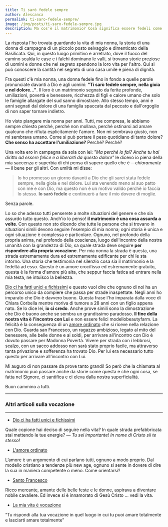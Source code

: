 ```yaml
---
title: Ti sarò fedele sempre
author: Alescanca
permalink: ti-saro-fedele-sempre/
image: /img/posts/ti-saro-fedele-sempre.jpg
description: Ma cos'è il matrimonio? Cosa significa essere fedeli come Cristo alla chiesa? Sono giorni che ho questa domanda in testa e oggi ho trovato la risposta.
---
```


La risposta l'ho trovata guardando la vita di mia nonna, la storia di una donna di campagna di un piccolo posto selvaggio e dimenticato della Basilicata. Qui, in questo luogo primitivo e arretrato, dove il fuoco del camino scalda le case e i falchi dominano le valli, si trovano storie preziose di uomini e donne che nel segreto spendono la loro vita per l'altro. Qui si può conoscere la santità nel segreto di una casa umile e piena di dignità. 

Fra questi c'è mia nonna, una donna fedele fino in fondo a quelle parole pronunciate davanti a Dio e agli uomini: **"Ti sarò fedele sempre, nella gioia e nel dolore..."**. Il loro è un matrimonio segnato da ferite profonde, umiliazioni, povertà e benessere, ricchezza di figli e calore umano che solo le famiglie allargate del sud sanno dimostrare. Allo stesso tempo, anni e anni segnati dal dolore di una famiglia spaccata dal peccato e dall'orgoglio di non saper tornare indietro.

Ho visto piangere mia nonna per anni. Tutti, me compresa, le abbiamo sempre chiesto perché, perché non mollava, perché ostinarsi ad amare qualcuno che rifiuta esplicitamente l'amore. Non mi sembrava giusto, non mi sembrava umano. Come si può portare il peso quotidiano di tanto dolore? **Che senso ha accettare l'umiliazione?** Perché? Perché?

Una volta ero in campagna da sola con lei: *"Ma perché lo fai? Anche tu hai diritto ad essere felice e a liberarti da questo dolore"* le dicevo io piena della mia saccenza e superbia di chi pensa di sapere quello che è &mdash;*chiaramente*&mdash; il bene per gli altri. Con umiltà mi disse: 

> Io ho promesso un giorno davanti a Dio che gli sarei stata fedele sempre, nella gioia e nel dolore. Lui sta venendo meno al suo patto con me e con Dio, ma questo non è un motivo valido perchè io faccia lo stesso. **Io sarò fedele** e continuerò a fare il mio dovere di moglie.

Senza parole.

Lo so che adesso tutti penserete a molte situazioni del genere e che sia assurdo tutto questo. Anch'io lo penso! **il matrimonio è una cosa assurda a volte**. Con questo non sto dicendo che tutte le persone che si trovano in situazioni simili devono seguire l'esempio di mia nonna; ogni storia è unica e ogni situazione è complessa e particolare. Ognuno, nel profondo della propria anima, nel profondo della coscienza, luogo dell'incontro della nostra umanità con la grandezza di Dio, sa quale strada deve seguire **per rispondere alla propria vocazione**. Per mia nonna la strada è questa, una strada estremamente dura ed estremamente edificante per chi le sta intorno. Una storia che testimonia nel silenzio cosa sia il matrimonio e la fedeltà ad esso. Questo è un amore crocifisso ed estremamente gratuito, questa è la forma d'amore più alta, che seppur faccia fatica ad entrare nella mia testa, ne intuisco la bellezza.

[Dio ci ha fatti unici e fichissimi](http://5p2p.it/2015/05/26/dio-ci-ha-fatti-fichissimi.html) e questo vuol dire che ognuno di noi ha un percorso unico da compiere che passa per strade inaspettate. Negli anni ho imparato che Dio è davvero buono. Questa frase l'ho imparata dalla voce di Chiara Corbella mentre moriva di tumore a 28 anni con un figlio appena nato. Se lo dice lei, **io ci credo**. Anche prove simili sono la dimostrazione che Dio è buono anche se sembra un grandissimo paradosso. **Il fine della nostra vita è l'incontro con Lui** e non essere felici modellobeautyfarm. La felicità è la conseguenza di un [amore ordinato](http://5p2p.it/2014/02/28/amore-ordinato.html) che si riceve nella relazione con Dio. Guarda san Francesco, un ragazzo ambizioso, legato al mito del benessere, alle belle donne e ai soldi, per arrivare all'incontro con Dio è dovuto passare per Madonna Povertà. Vivere per strada con i lebbrosi, scalzo, con un sacco addosso non sarà stato proprio facile, ma attraverso tanta privazione e sofferenza ha trovato Dio. Per lui era necessario tutto questo per arrivare all'incontro con Lui. 

Mi auguro di non passare da prove tanto grandi! So però che la chiamata al matrimonio può passare anche da storie come questa e che ogni cosa, se fatta nel Signore, ci santifica e ci eleva dalla nostra superficialità. 

<!-- La fedeltà che mi è chiesta oggi è solo nei piccoli gesti quotidiani, nelle attenzioni semplici e già faccio fatica.... -->

Buon cammino a tutti.

----

### Altri articoli sulla vocazione

---

- [Dio ci ha fatti unici e fichissimi](http://5p2p.it/2015/05/26/dio-ci-ha-fatti-fichissimi.html)

Quale copione hai deciso di seguire nella vita? In quale strada prefabbricata stai mettendo le tue energie? — *Tu sei importante! In nome di Cristo sii te stesso!*

- [L'amore ordinato](http://5p2p.it/2014/02/28/amore-ordinato.html)

L’amore è un argomento di cui parlano tutti, ognuno a modo proprio. Dal modello cristiano a tendenze più new age, ognuno si sente in dovere di dire la sua in maniera competente o meno. Come orientarsi?

- [Santo Francesco](http://5p2p.it/2013/10/04/santo-francesco.html)

Ricco mercante, amante delle belle feste e le donne, aspirava a diventare nobile cavaliere. Ed invece si è innamorato di Gesù Cristo ... vedi la vita.

- [La mia vita è vocazione](http://5p2p.it/2014/11/18/la-mia-vita-e-vocazione.html)

“Tu rispondi alla tua vocazione in quel luogo in cui tu puoi amare totalmente e lasciarti amare totalmente”

